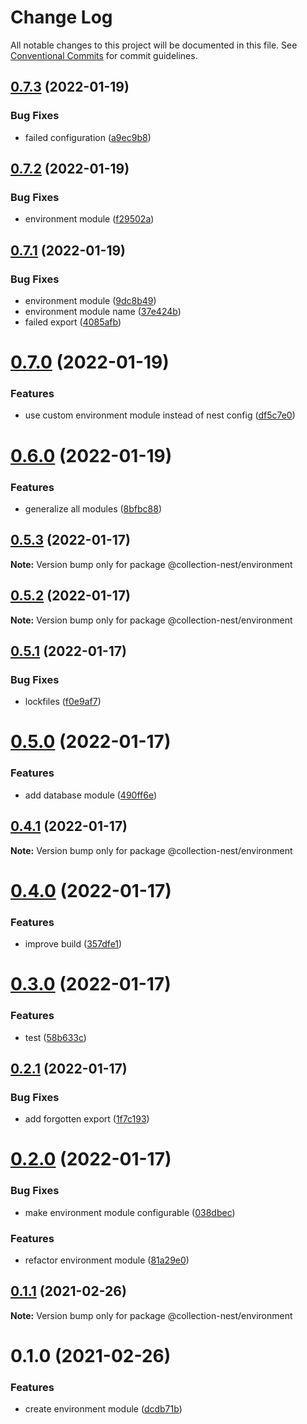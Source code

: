 # Change Log

All notable changes to this project will be documented in this file.
See [Conventional Commits](https://conventionalcommits.org) for commit guidelines.

## [0.7.3](https://github.com/developer239/collection-nest/compare/@collection-nest/environment@0.7.2...@collection-nest/environment@0.7.3) (2022-01-19)


### Bug Fixes

* failed configuration ([a9ec9b8](https://github.com/developer239/collection-nest/commit/a9ec9b85c855c768e3a6193a9fd34fb47b783b43))





## [0.7.2](https://github.com/developer239/collection-nest/compare/@collection-nest/environment@0.7.1...@collection-nest/environment@0.7.2) (2022-01-19)


### Bug Fixes

* environment module ([f29502a](https://github.com/developer239/collection-nest/commit/f29502a88b7161e65b5a6fc2c67d26f143fab0a3))





## [0.7.1](https://github.com/developer239/collection-nest/compare/@collection-nest/environment@0.7.0...@collection-nest/environment@0.7.1) (2022-01-19)


### Bug Fixes

* environment module ([9dc8b49](https://github.com/developer239/collection-nest/commit/9dc8b49f68df52ac92608e5e2e9b1fcd7abdf9cb))
* environment module name ([37e424b](https://github.com/developer239/collection-nest/commit/37e424bf1ceeba93335decb30266caac846b3a7c))
* failed export ([4085afb](https://github.com/developer239/collection-nest/commit/4085afb5017f83027daa260dc542e5f16d739671))





# [0.7.0](https://github.com/developer239/collection-nest/compare/@collection-nest/environment@0.6.0...@collection-nest/environment@0.7.0) (2022-01-19)


### Features

* use custom environment module instead of nest config ([df5c7e0](https://github.com/developer239/collection-nest/commit/df5c7e0a426a419eff314130722492163eb59611))





# [0.6.0](https://github.com/developer239/collection-nest/compare/@collection-nest/environment@0.5.3...@collection-nest/environment@0.6.0) (2022-01-19)


### Features

* generalize all modules ([8bfbc88](https://github.com/developer239/collection-nest/commit/8bfbc886384437762dbbb1b428ef4fbfc0496fe7))





## [0.5.3](https://github.com/developer239/collection-nest/compare/@collection-nest/environment@0.5.2...@collection-nest/environment@0.5.3) (2022-01-17)

**Note:** Version bump only for package @collection-nest/environment





## [0.5.2](https://github.com/developer239/collection-nest/compare/@collection-nest/environment@0.5.1...@collection-nest/environment@0.5.2) (2022-01-17)

**Note:** Version bump only for package @collection-nest/environment





## [0.5.1](https://github.com/developer239/collection-nest/compare/@collection-nest/environment@0.5.0...@collection-nest/environment@0.5.1) (2022-01-17)


### Bug Fixes

* lockfiles ([f0e9af7](https://github.com/developer239/collection-nest/commit/f0e9af79ddea734786dbbb6be505114d11681a01))





# [0.5.0](https://github.com/developer239/collection-nest/compare/@collection-nest/environment@0.4.1...@collection-nest/environment@0.5.0) (2022-01-17)


### Features

* add database module ([490ff6e](https://github.com/developer239/collection-nest/commit/490ff6e77ca0a79df3237082466eb2a52930e533))





## [0.4.1](https://github.com/developer239/collection-nest/compare/@collection-nest/environment@0.4.0...@collection-nest/environment@0.4.1) (2022-01-17)

**Note:** Version bump only for package @collection-nest/environment





# [0.4.0](https://github.com/developer239/collection-nest/compare/@collection-nest/environment@0.3.0...@collection-nest/environment@0.4.0) (2022-01-17)


### Features

* improve build ([357dfe1](https://github.com/developer239/collection-nest/commit/357dfe13554728bf0dd67097020c3b1d5a727b4d))





# [0.3.0](https://github.com/developer239/collection-nest/compare/@collection-nest/environment@0.2.1...@collection-nest/environment@0.3.0) (2022-01-17)


### Features

* test ([58b633c](https://github.com/developer239/collection-nest/commit/58b633c56d35ed0fa2572fc6cce42e34c63e4654))





## [0.2.1](https://github.com/developer239/collection-nest/compare/@collection-nest/environment@0.2.0...@collection-nest/environment@0.2.1) (2022-01-17)


### Bug Fixes

* add forgotten export ([1f7c193](https://github.com/developer239/collection-nest/commit/1f7c193ec966fbc01c8bff08a1acbee3b5a7e5d6))





# [0.2.0](https://github.com/developer239/collection-nest/compare/@collection-nest/environment@0.1.1...@collection-nest/environment@0.2.0) (2022-01-17)


### Bug Fixes

* make environment module configurable ([038dbec](https://github.com/developer239/collection-nest/commit/038dbecab7ce630eec14f6e44c786746a02c3c5e))


### Features

* refactor environment module ([81a29e0](https://github.com/developer239/collection-nest/commit/81a29e0cfbc8f0f4baba3f740799d68ac98737b6))





## [0.1.1](https://github.com/developer239/collection-nest/compare/@collection-nest/environment@0.1.0...@collection-nest/environment@0.1.1) (2021-02-26)

**Note:** Version bump only for package @collection-nest/environment





# 0.1.0 (2021-02-26)


### Features

* create environment module ([dcdb71b](https://github.com/developer239/collection-nest/commit/dcdb71b3379d8b18ba6edeb186f3cbc8255626c9))
